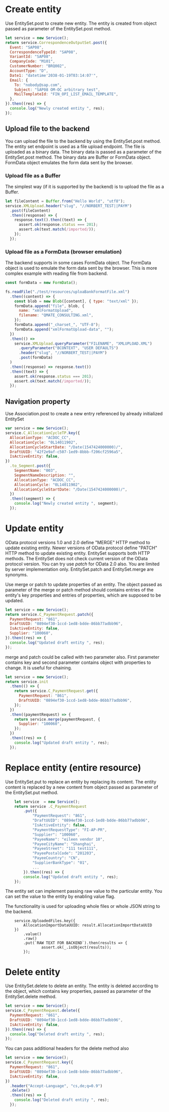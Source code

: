 # Create entity

Use EntitySet.post to create new entity. The entity is created from
object passed as parameter of the EntitySet.post method.

```javascript
let service = new Service();
return service.CorrespondenceOutputSet.post({
  Event: "SAP08",
  CorrespondenceTypeId: "SAP08",
  VariantId: "SAP08",
  CompanyCode: "M101",
  CustomerNumber: "BRQ002",
  AccountType: "D",
  Date1: "datetime'2038-01-19T03:14:07'",
  Email: {
    To: "nobody@sap.com",
    Subject: "SAP08 OM-OC arbitrary test",
    MailTemplateId: "FIN_OPI_LIST_EMAIL_TEMPLATE",
  },
}).then((res) => {
  console.log("Newly created entity ", res);
});
```

## Upload file to the backend

You can upload the file to the backend by using the EntitySet.post method. The entity set
endpoint is used as a file upload endpoint. The file is uploaded as a binary data. The
binary data is passed as a parameter of the EntitySet.post method. The binary data are
Buffer or FormData object. FormData object emulates the form data sent by the browser.

### Upload file as a Buffer

The simplest way (if it is supported by the backend) is to upload the file as a Buffer.

```javascript
let fileContent = Buffer.from("Hello World", "utf8");
service.XMLUpload.header("slug", "//NORBERT_TEST||PAYM")
  .post(fileContent)
  .then((response) => {
    response.text().then((text) => {
      assert.ok(response.status === 201);
      assert.ok(text.match(/imported/));
    });
  });
```

### Upload file as a FormData (browser emulation)

The backend supports in some cases FormData object. The FormData object is used to
emulate the form data sent by the browser. This is more complex example with reading
file from backend.

```javascript
const formData = new FormData();

fs.readFile("./test/resources/uploaBankFormatFile.xml")
  .then((content) => {
    const blob = new Blob([content], { type: "text/xml" });
    formData.append("file", blob, {
      name: "xmlFormatUpload",
      filename: "QMATE_CONSULTING.xml",
    });
    formData.append("_charset_", "UTF-8");
    formData.append("xmlFormatUpload-data", "");
  })
  .then(() =>
    service.XMLUpload.queryParameter("FILENAME", "XMLUPLOAD.XML")
      .queryParameter("BCONTEXT", "USER DEFAULTS")
      .header("slug", "//NORBERT_TEST||PAYM")
      .post(formData)
  )
  .then((response) => response.text())
  .then((text) => {
    assert.ok(response.status === 201);
    assert.ok(text.match(/imported/));
  });
```

## Navigation property

Use Association.post to create a new entry referenced by already initialized EntitySet

```javascript
var service = new Service();
service.C_AllocationCycleTP.key({
  AllocationType: "ACDOC_CC",
  AllocationCycle: "0L14011902",
  AllocationCycleStartDate: "/Date(1547424000000)/",
  DraftUUID: "42f2e9af-c507-1ed9-8bbb-f206cf2596a5",
  IsActiveEntity: false,
})
  .to_Segment.post({
    SegmentName: "003",
    SegmentNameDescription: "",
    AllocationType: "ACDOC_CC",
    AllocationCycle: "0L14011902",
    AllocationCycleStartDate: "/Date(1547424000000)/",
  })
  .then((segment) => {
    console.log("Newly created entity ", segment);
  });
```

# Update entity

OData protocol versions 1.0 and 2.0 define "MERGE" HTTP method to update
existing entity. Newer versions of OData protocol define "PATCH"
HTTP method to update existing entity. EntitySet supports both HTTP
methods. The EntitySet does not check current version of the OData
protocol version. You can try use _patch_ for OData 2.0 also. You
are limited by server implementation only. EntitySet.patch and
EntitySet.merge are synonyms.

Use merge or patch to update properties of an entity. The object
passed as parameter of the merge or patch method should contains
entries of the entity's key properties and entries of properties,
which are supposed to be updated.

```javascript
let service = new Service();
return service.C_PaymentRequest.patch({
  PaymentRequest: "861",
  DraftUUID: "0894ef30-1ccd-1ed8-bdde-86bb77adbb96",
  IsActiveEntity: false,
  Supplier: "100060",
}).then((res) => {
  console.log("Updated draft entity ", res);
});
```

merge and patch could be called with two parameter also. First parameter
contains key and second parameter contains object with properties
to change. It is useful for chaining.

```javascript
let service = new Service();
return service.init
  .then(() => {
    return service.C_PaymentRequest.get({
      PaymentRequest: "861",
      DraftUUID: "0894ef30-1ccd-1ed8-bdde-86bb77adbb96",
    });
  })
  .then((paymentRequest) => {
    return service.merge(paymentRequest, {
      Supplier: "100060",
    });
  })
  .then((res) => {
    console.log("Updated draft entity ", res);
  });
```

# Replace entity (entire resource)

Use EntitySet.put to replace an entity by replacing its content.
The entity content is replaced by a new content from object
passed as parameter of the EntitySet.put method.

```javascript
    let service  = new Service();
	return service .C_PaymentRequest
		.put({
			"PaymentRequest": "861",
			"DraftUUID": "0894ef30-1ccd-1ed8-bdde-86bb77adbb96",
			"IsActiveEntity": false,
			"PaymentRequestType": "FI-AP-PR",
			"Supplier": "100060",
			"PayeeName": "eileen vendor 10",
			"PayeeCityName": "Shanghai",
			"PayeeStreet": "111 test111",
			"PayeePostalCode": "201203",
			"PayeeCountry": "CN",
			"SupplierBankType": "01",
			...
		}).then((res) => {
		console.log("Updated draft entity ", res);
	});
```

The entity set can implement passing raw value
to the particular entity. You can set the value
to the entity by enabling value flag.

The functionality is used for uploading whole
files or whole JSON string to the backend.

```
    service.UploadedFiles.key({
        AllocationImportDataUUID: result.AllocationImportDataUUID
    })
        .value()
        .raw()
        .put(`RAW TEXT FOR BACKEND`).then(results => {
                assert.ok(_.isObject(results));
        });
```

# Delete entity

Use EntitySet.delete to delete an entity. The entity is deleted according
to the object, which contains key properties, passed as parameter of the
EntitySet.delete method.

```javascript
let service = new Service();
service.C_PaymentRequest.delete({
  PaymentRequest: "861",
  DraftUUID: "0894ef30-1ccd-1ed8-bdde-86bb77adbb96",
  IsActiveEntity: false,
}).then((res) => {
  console.log("Deleted draft entity ", res);
});
```

You can pass additional headers for the delete method also

```javascript
let service = new Service();
service.C_PaymentRequest.key({
  PaymentRequest: "861",
  DraftUUID: "0894ef30-1ccd-1ed8-bdde-86bb77adbb96",
  IsActiveEntity: false,
})
  .header("Accept-Language", "cs,de;q=0.9")
  .delete()
  .then((res) => {
    console.log("Deleted draft entity ", res);
  });
```
